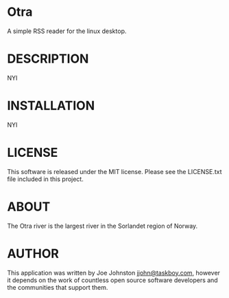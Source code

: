 # Otra

A simple RSS reader for the linux desktop.

# DESCRIPTION

NYI

# INSTALLATION

NYI

# LICENSE

This software is released under the MIT license.  Please see the
LICENSE.txt file included in this project.

# ABOUT

The Otra river is the largest river in the Sorlandet region of Norway.

# AUTHOR

This application was written by Joe Johnston <jjohn@taskboy.com>,
however it depends on the work of countless open source software
developers and the communities that support them.
